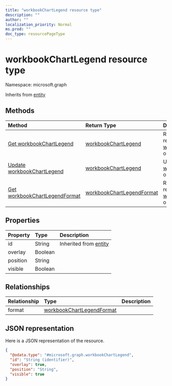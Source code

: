 ```yaml
---
title: "workbookChartLegend resource type"
description: ""
author: ""
localization_priority: Normal
ms.prod: ""
doc_type: resourcePageType
---
```


# workbookChartLegend resource type


Namespace: microsoft.graph




Inherits from [entity](../resources/entity.md)

## Methods
|Method|Return Type|Description|
|:---|:---|:---|
|[Get workbookChartLegend](../api/workbookchartlegend-get.md)|[workbookChartLegend](../resources/workbookchartlegend.md)|Read properties and relationships of the [workbookChartLegend](../resources/workbookchartlegend.md) object.|
|[Update workbookChartLegend](../api/workbookchartlegend-update.md)|[workbookChartLegend](../resources/workbookchartlegend.md)|Update the properties of a [workbookChartLegend](../resources/workbookchartlegend.md) object.|
|[Get workbookChartLegendFormat](../api/workbookchartlegendformat-get.md)|[workbookChartLegendFormat](../resources/workbookchartlegendformat.md)|Read properties and relationships of the [workbookChartLegendFormat](../resources/workbookchartlegendformat.md) object.|

## Properties
|Property|Type|Description|
|:---|:---|:---|
|id|String| Inherited from [entity](../resources/entity.md)|
|overlay|Boolean||
|position|String||
|visible|Boolean||

## Relationships
|Relationship|Type|Description|
|:---|:---|:---|
|format|[workbookChartLegendFormat](../resources/workbookchartlegendformat.md)||

## JSON representation
Here is a JSON representation of the resource.
<!-- {
  "blockType": "resource",
  "keyProperty": "id",
  "@odata.type": "microsoft.graph.workbookChartLegend",
  "baseType": "microsoft.graph.entity",
  "openType": false
}
-->
``` json
{
  "@odata.type": "#microsoft.graph.workbookChartLegend",
  "id": "String (identifier)",
  "overlay": true,
  "position": "String",
  "visible": true
}
```


